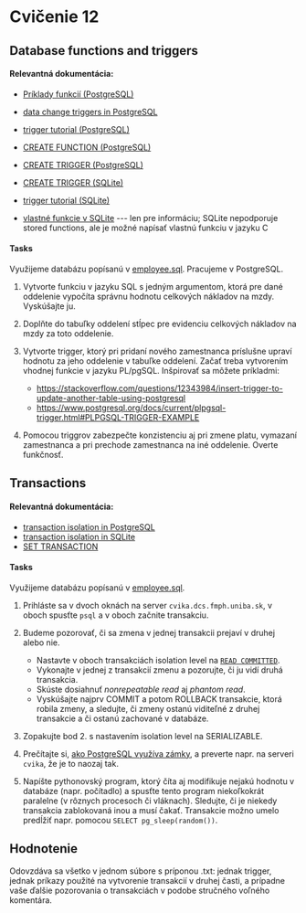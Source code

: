 # Cvičenie 12

## Database functions and triggers

#### Relevantná dokumentácia:

* [Príklady funkcií (PostgreSQL)](https://www.postgresql.org/docs/current/xfunc-sql.html)
* [data change triggers in PostgreSQL](https://www.postgresql.org/docs/current/plpgsql-trigger.html)
* [trigger tutorial (PostgreSQL)](https://www.postgresqltutorial.com/postgresql-triggers/)
* [CREATE FUNCTION (PostgreSQL)](https://www.postgresql.org/docs/current/sql-createfunction.html)
* [CREATE TRIGGER (PostgreSQL)](https://www.postgresql.org/docs/current/sql-createtrigger.html)

* [CREATE TRIGGER (SQLite)](https://www.sqlite.org/lang_createtrigger.html)
* [trigger tutorial (SQLite)](https://www.sqlitetutorial.net/sqlite-trigger/)
* [vlastné funkcie v SQLite](http://www.sqlite.org/c3ref/create_function.html) --- len pre informáciu; SQLite nepodporuje stored functions, ale je možné napísať vlastnú funkciu v jazyku C

#### Tasks

Využijeme databázu popísanú v [employee.sql](employee.sql). Pracujeme v PostgreSQL.

1. Vytvorte funkciu v jazyku SQL s jedným argumentom, ktorá pre dané oddelenie vypočíta správnu hodnotu celkových nákladov na mzdy. Vyskúšajte ju.

2. Doplňte do tabuľky oddelení stĺpec pre evidenciu celkových nákladov na mzdy za toto oddelenie.

3. Vytvorte trigger, ktorý pri pridaní nového zamestnanca príslušne upraví hodnotu za jeho oddelenie v tabuľke oddelení. Začať treba vytvorením vhodnej funkcie v jazyku PL/pgSQL. Inšpirovať sa môžete príkladmi:
	* https://stackoverflow.com/questions/12343984/insert-trigger-to-update-another-table-using-postgresql
	* https://www.postgresql.org/docs/current/plpgsql-trigger.html#PLPGSQL-TRIGGER-EXAMPLE

4. Pomocou triggrov zabezpečte konzistenciu aj pri zmene platu, vymazaní zamestnanca a pri prechode zamestnanca na iné oddelenie. Overte funkčnosť.


## Transactions

#### Relevantná dokumentácia:

* [transaction isolation in PostgreSQL](https://www.postgresql.org/docs/current/transaction-iso.html)
* [transaction isolation in SQLite](https://www.sqlite.org/isolation.html)
* [SET TRANSACTION](https://www.postgresql.org/docs/current/sql-set-transaction.html)

#### Tasks

Využijeme databázu popísanú v [employee.sql](employee.sql).

1. Prihláste sa v dvoch oknách na server `cvika.dcs.fmph.uniba.sk`, v oboch spusťte `psql` a v oboch začnite transakciu.

2. Budeme pozorovať, či sa zmena v jednej transakcii prejaví v druhej alebo nie.

	* Nastavte v oboch transakciách isolation level na [`READ COMMITTED`](https://www.postgresql.org/docs/current/sql-set-transaction.html).
	* Vykonajte v jednej z transakcií zmenu a pozorujte, či ju vidí druhá transakcia.
	* Skúste dosiahnuť _nonrepeatable read_ aj _phantom read_.
	* Vyskúšajte najprv COMMIT a potom ROLLBACK transakcie, ktorá robila zmeny, a sledujte, či zmeny ostanú viditeľné z druhej transakcie a či ostanú zachované v databáze.

3. Zopakujte bod 2. s nastavením isolation level na SERIALIZABLE.

4. Prečítajte si, [ako PostgreSQL využíva zámky](https://www.citusdata.com/blog/2018/02/15/when-postgresql-blocks), a preverte napr. na serveri `cvika`, že je to naozaj tak.

5. Napíšte pythonovský program, ktorý číta aj modifikuje nejakú hodnotu v databáze (napr. počítadlo) a spusťte tento program niekoľkokrát paralelne (v rôznych procesoch či vláknach). Sledujte, či je niekedy transakcia zablokovaná inou a musí čakať. Transakcie možno umelo predĺžiť napr. pomocou `SELECT pg_sleep(random())`.

	
## Hodnotenie

Odovzdáva sa všetko v jednom súbore s príponou .txt: jednak trigger, jednak príkazy použité na vytvorenie transakcií v druhej časti, a prípadne vaše ďalšie pozorovania o transakciách v podobe stručného voľného komentára.

